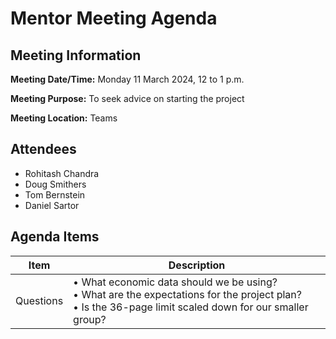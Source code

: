 # Mentor Meeting Agenda
## Meeting Information
**Meeting Date/Time:** Monday 11 March 2024, 12 to 1 p.m.

**Meeting Purpose:** To seek advice on starting the project

**Meeting Location:** Teams

## Attendees
- Rohitash Chandra
- Doug Smithers
- Tom Bernstein
- Daniel Sartor

## Agenda Items

Item | Description
---- | ----
Questions | • What economic data should we be using? <br>• What are the expectations for the project plan? <br>• Is the 36-page limit scaled down for our smaller group?